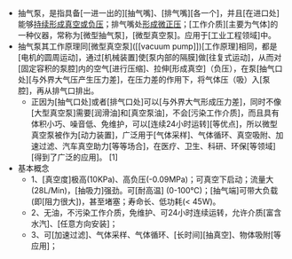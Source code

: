 - 抽气泵，是指具备[一进一出的][抽气嘴]、[排气嘴][各一个]，并且[在进口处]能够[持续形成真空或负压](((xVWpS17OY)))；排气嘴处[形成微正压](((3hU4b7YTk)))；[工作介质][主要为气体]的一种仪器，常称为[微型抽气泵]，[微型真空泵]。应用于[工业工程领域]中。
- 抽气泵其工作原理同[微型真空泵]([[vacuum pump]])[工作原理]相同，都是[电机的圆周运动]，通过[机械装置]使[泵内部的隔膜]做[往复式运动]，从而对[固定容积的泵腔]内的空气[进行压缩]、拉伸[形成真空]（负压），在泵[抽气口处][与外界大气压产生压力差]，在压力差的作用下，将气体压（吸）入[泵腔]，再从排气口排出。
    - 正因为[抽气口处]或者[排气口处]可以[与外界大气形成压力差]，同时不像[大型真空泵]需要[润滑油]和[真空泵油]，不会[污染工作介质]，而且具有体积小巧、噪音低、免维护，可以[连续24小时运转][等优点]，所以微型真空泵被作为[动力装置]，广泛用于[气体采样]、气体循环、真空吸附、加速过滤、汽车真空助力[等等场合]，在医疗、卫生、科研、环保[等领域][得到了广泛的应用]。 [1] 
- 基本概念
    - 1、[真空度]极高(10KPa)、高负压(-0.09MPa)；可真空下启动；流量大(28L/Min)，[抽吸力]强劲。可[耐高温] (0-100℃)；[抽气端]可带大负载(即[阻力很大])，甚至堵塞；寿命长、低功耗(< 45W)。
    - 2、无油，不污染工作介质，免维护、可24小时连续运转，允许介质[富含水汽]、[任意方向安装]；
    - 3、可[加速过滤]、气体采样、气体循环、[长时间][抽真空]、物体吸附[等应用]；
